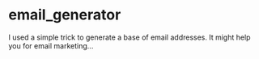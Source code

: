 # email_generator
I used a simple trick to generate a base of email addresses. It might help you for email marketing...
